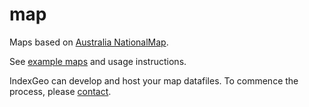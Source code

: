 # map
Maps based on
[Australia NationalMap](http://www.nationalmap.gov.au/about.html).

See
[example maps](http://indexgeo.com.au/map/) and usage instructions.

IndexGeo can develop and host your map datafiles. To commence the process, please [contact](http://www.indexgeo.com.au/contact.html).

